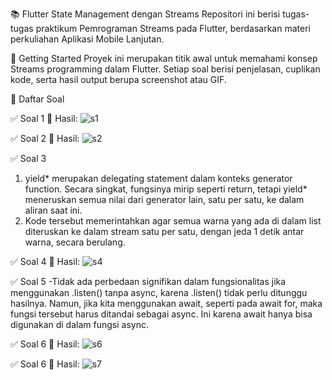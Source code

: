 📚 Flutter State Management dengan Streams Repositori ini berisi tugas-tugas praktikum Pemrograman Streams pada Flutter, berdasarkan materi perkuliahan Aplikasi Mobile Lanjutan.

🚀 Getting Started Proyek ini merupakan titik awal untuk memahami konsep Streams programming dalam Flutter. Setiap soal berisi penjelasan, cuplikan kode, serta hasil output berupa screenshot atau GIF.

📝 Daftar Soal

✅ Soal 1 
📸 Hasil:
![s1](https://github.com/user-attachments/assets/78023b51-5ab4-4816-a46e-b9475a253ce2)

✅ Soal 2
📸 Hasil:
![s2](https://github.com/user-attachments/assets/c7057329-992d-429a-b5ae-ebaac86416a6)

✅ Soal 3
1.  yield* merupakan delegating statement dalam konteks generator function. Secara singkat, fungsinya mirip seperti return, tetapi yield* meneruskan semua nilai dari generator lain, satu per satu, ke dalam aliran saat ini.
2.  Kode tersebut memerintahkan agar semua warna yang ada di dalam list diteruskan ke dalam stream satu per satu, dengan jeda 1 detik antar warna, secara berulang.

✅ Soal 4
📸 Hasil:
![s4](https://github.com/user-attachments/assets/bf298c1c-c53c-4ae0-9162-d7882feff70f)

✅ Soal 5
-Tidak ada perbedaan signifikan dalam fungsionalitas jika menggunakan .listen() tanpa async, karena .listen() tidak perlu ditunggu hasilnya. Namun, jika kita menggunakan await, seperti pada await for, maka fungsi tersebut harus ditandai sebagai async. Ini karena await hanya bisa digunakan di dalam fungsi async.

✅ Soal 6
📸 Hasil:
![s6](https://github.com/user-attachments/assets/ab611b7c-c78b-47c8-afbf-c0e5c5bbe5b7)

✅ Soal 6
📸 Hasil:
![s7](https://github.com/user-attachments/assets/5e6a16ef-c759-4cf5-b0c8-382f210ef6cb)




